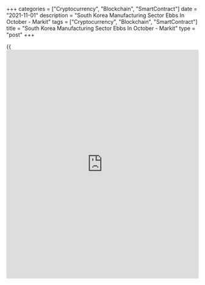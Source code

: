 +++
categories = ["Cryptocurrency", "Blockchain", "SmartContract"]
date = "2021-11-01"
description = "South Korea Manufacturing Sector Ebbs In October - Markit"
tags = ["Cryptocurrency", "Blockchain", "SmartContract"]
title = "South Korea Manufacturing Sector Ebbs In October - Markit"
type = "post"
+++

{{<iframe id="large-banner" src="https://www.bounty.group/#slide=14.0" width="100%" height="600" scrolling="no" style="border: 0px solid rgb(216, 221, 230); border-radius: 3px;">}}

The manufacturing sector in South Korea continued to expand in October,
albeit at a slower pace, the latest survey from Markit Economics showed
on Monday with a Manufacturing PMI score of 50.2.

That's down from 52.4 in September although it remains above the boom-
or-bust line of 50 that separates expansion from contraction.

October data indicated a renewed fall in manufacturing output, marking
the second instance of decline in the past three months. The rate of
reduction was solid, and the quickest recorded since July 2020.
Manufacturers attributed the decrease to significant shortages of raw
materials, particularly for electrical components and semiconductors.

At the same time, businesses recorded a softer rise in new orders in the
latest survey period. Panelists often commented that client confidence
was supported by the launch of new products, however this was partially
offset by material shortages and slowing international demand. As such,
growth in foreign demand for South Korean goods eased to the weakest
since the current sequence began last October. Stronger demand from
China and Europe was offset by difficulty in sourcing logistical
capacity.

For comments and feedback [contact](https://www.playgroundfx.com/contact/): editorial@rtt[news](https://www.letsplayfx.com/blog/forex-news-website/).com

[Economic News][1]

 **What parts of the world are seeing the best (and worst) economic
performances lately? Click[here][2] to check out our [Econ Scorecard][2]
and find out! See up-to-the-moment [ranking](https://www.playgroundfx.com/blog/crypto-exchange-ranking/)s for the best and worst
performers in [GDP][3], [unemployment rate][4], [inflation][5] and much
more.**

   1. www.rtt[news](https://www.letsplayfx.com/blog/forex-news-website/).com/Content/EconomicNews.aspx
   2. www.rtt[news](https://www.letsplayfx.com/blog/forex-news-website/).com/economic-scorecard/world-rank/retail-sales/highest-performance.aspx
   3. www.rtt[news](https://www.letsplayfx.com/blog/forex-news-website/).com/economic-scorecard/world-rank/GDP/highest-performance.aspx
   4. www.rtt[news](https://www.letsplayfx.com/blog/forex-news-website/).com/economic-scorecard/world-rank/unemployment-rate/lowest-performance.aspx
   5. www.rtt[news](https://www.letsplayfx.com/blog/forex-news-website/).com/economic-scorecard/world-rank/CPI/highest-performance.aspx